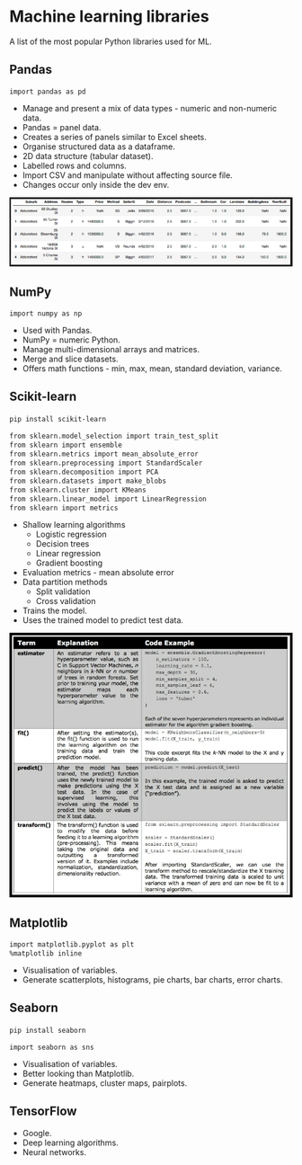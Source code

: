# Machine learning libraries
A list of the most popular Python libraries used for ML.

## Pandas
```
import pandas as pd
```
- Manage and present a mix of data types - numeric and non-numeric data.
- Pandas = panel data.
- Creates a series of panels similar to Excel sheets.
- Organise structured data as a dataframe.
- 2D data structure (tabular dataset).
- Labelled rows and columns.
- Import CSV and manipulate without affecting source file.
- Changes occur only inside the dev env.

![pandas](/images/practical/pandas.PNG)

## NumPy
```
import numpy as np
```
- Used with Pandas.
- NumPy = numeric Python.
- Manage multi-dimensional arrays and matrices.
- Merge and slice datasets.
- Offers math functions - min, max, mean, standard deviation, variance.

## Scikit-learn
`pip install scikit-learn`
```
from sklearn.model_selection import train_test_split
from sklearn import ensemble
from sklearn.metrics import mean_absolute_error
from sklearn.preprocessing import StandardScaler
from sklearn.decomposition import PCA
from sklearn.datasets import make_blobs
from sklearn.cluster import KMeans
from sklearn.linear_model import LinearRegression
from sklearn import metrics
```
- Shallow learning algorithms
  - Logistic regression
  - Decision trees
  - Linear regression
  - Gradient boosting
- Evaluation metrics - mean absolute error
- Data partition methods
  - Split validation
  - Cross validation
- Trains the model.
- Uses the trained model to predict test data.

![scikit](/images/practical/scikit.PNG)

## Matplotlib
```
import matplotlib.pyplot as plt
%matplotlib inline
```
- Visualisation of variables.
- Generate scatterplots, histograms, pie charts, bar charts, error charts.

## Seaborn
`pip install seaborn`
```
import seaborn as sns
```
- Visualisation of variables.
- Better looking than Matplotlib.
- Generate heatmaps, cluster maps, pairplots.

## TensorFlow
- Google.
- Deep learning algorithms.
- Neural networks.